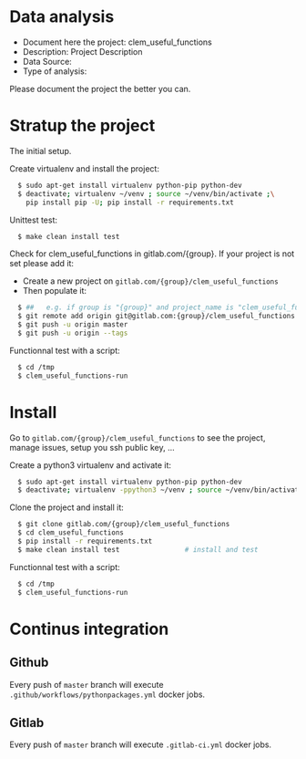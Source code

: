 # Data analysis
- Document here the project: clem_useful_functions
- Description: Project Description
- Data Source:
- Type of analysis:

Please document the project the better you can.

# Stratup the project

The initial setup.

Create virtualenv and install the project:
```bash
  $ sudo apt-get install virtualenv python-pip python-dev
  $ deactivate; virtualenv ~/venv ; source ~/venv/bin/activate ;\
    pip install pip -U; pip install -r requirements.txt
```

Unittest test:
```bash
  $ make clean install test
```

Check for clem_useful_functions in gitlab.com/{group}.
If your project is not set please add it:

- Create a new project on `gitlab.com/{group}/clem_useful_functions`
- Then populate it:

```bash
  $ ##   e.g. if group is "{group}" and project_name is "clem_useful_functions"
  $ git remote add origin git@gitlab.com:{group}/clem_useful_functions.git
  $ git push -u origin master
  $ git push -u origin --tags
```

Functionnal test with a script:
```bash
  $ cd /tmp
  $ clem_useful_functions-run
```
# Install
Go to `gitlab.com/{group}/clem_useful_functions` to see the project, manage issues,
setup you ssh public key, ...

Create a python3 virtualenv and activate it:
```bash
  $ sudo apt-get install virtualenv python-pip python-dev
  $ deactivate; virtualenv -ppython3 ~/venv ; source ~/venv/bin/activate
```

Clone the project and install it:
```bash
  $ git clone gitlab.com/{group}/clem_useful_functions
  $ cd clem_useful_functions
  $ pip install -r requirements.txt
  $ make clean install test                # install and test
```
Functionnal test with a script:
```bash
  $ cd /tmp
  $ clem_useful_functions-run
``` 

# Continus integration
## Github 
Every push of `master` branch will execute `.github/workflows/pythonpackages.yml` docker jobs.
## Gitlab
Every push of `master` branch will execute `.gitlab-ci.yml` docker jobs.
